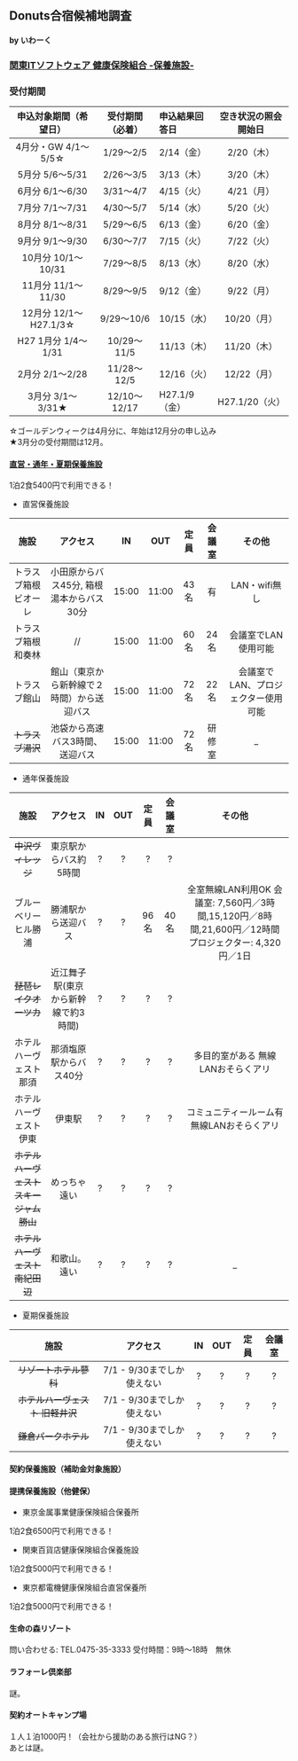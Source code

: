 ## Donuts合宿候補地調査
#### by いわーく

### [関東ITソフトウェア 健康保険組合 -保養施設-](http://www.its-kenpo.or.jp/shisetsu/hoyou/index.html)

### 受付期間

|申込対象期間（希望日）   |受付期間（必着）|申込結果回答日|空き状況の照会開始日|
|:-------------------:|:--------:|:--------|:-------:|
|4月分・GW 4/1～5/5☆   |1/29～2/5 | 2/14（金）|2/20（木）|
|5月分	5/6～5/31      |2/26～3/5 | 3/13（木）|3/20（木）|
|6月分	6/1～6/30      |3/31～4/7 | 4/15（火）|4/21（月）|
|7月分	7/1～7/31      |4/30～5/7 | 5/14（水）|5/20（火）|
|8月分	8/1～8/31      |5/29～6/5 | 6/13（金）|6/20（金）|
|9月分	9/1～9/30      |6/30～7/7 | 7/15（火）|7/22（火）|
|10月分	10/1～10/31    |7/29～8/5 | 8/13（水）|8/20（水）|
|11月分	11/1～11/30    |8/29～9/5 | 9/12（金）|9/22（月）|
|12月分	12/1～H27.1/3☆|9/29～10/6	|10/15（水）|10/20（月）|
|H27 1月分	1/4～1/31  |10/29～11/5|11/13（木）|11/20（木）|
|2月分	2/1～2/28	    |11/28～12/5|12/16（火）|12/22（月）|
|3月分	3/1～3/31★	   |12/10～12/17|H27.1/9（金）|H27.1/20（火）|
☆ゴールデンウィークは4月分に、年始は12月分の申し込み  
★3月分の受付期間は12月。

#### [直営・通年・夏期保養施設](http://www.its-kenpo.or.jp/shisetsu/hoyou/chokuei/index.html)

1泊2食5400円で利用できる！

* 直営保養施設

|施設|アクセス|IN|OUT|定員|会議室|その他|
|:----------------:|:---:|:---:|:---:|:---:|:---:|:---:|
|トラスブ箱根 ビオーレ |小田原からバス45分, 箱根湯本からバス30分|15:00|11:00|43名|有|LAN・wifi無し|
|トラスブ箱根 和奏林  |//|15:00|11:00|60名|24名|会議室でLAN使用可能|
|トラスブ館山        |館山（東京から新幹線で２時間）から送迎バス|15:00|11:00|72名|22名|会議室でLAN、プロジェクター使用可能|
|~~トラスブ湯沢~~    |池袋から高速バス3時間、送迎バス|15:00|11:00|72名|研修室|_|

* 通年保養施設

|施設|アクセス|IN|OUT|定員|会議室|その他|
|:---------------------------:|:---:|:---:|:---:|:---:|:---:|:---:|
|~~中沢ヴィレッジ~~             |東京駅からバス約5時間|?|?|?|?||
|ブルーベリーヒル勝浦            |勝浦駅から送迎バス|?|?|96名|40名|全室無線LAN利用OK 会議室: 7,560円／3時間,15,120円／8時間,21,600円／12時間 プロジェクター:	4,320円／1日|
|~~琵琶レイクオーツカ~~          |近江舞子駅(東京から新幹線で約3時間)|?|?|?|?||
|ホテルハーヴェスト 那須          |那須塩原駅からバス40分|?|?|?|?|多目的室がある 無線LANおそらくアリ|
|ホテルハーヴェスト 伊東          |伊東駅|?|?|?|?|コミュニティールーム有　無線LANおそらくアリ|
|~~ホテルハーヴェスト スキージャム勝山~~ |めっちゃ遠い|?|?|?|?||
|~~ホテルハーヴェスト 南紀田辺~~       |和歌山。遠い|?|?|?|?|_|

* 夏期保養施設

|施設|アクセス|IN|OUT|定員|会議室|
|:-------------------------:|:---:|:---:|:---:|:---:|:---:|
|~~リゾートホテル蓼科~~        |7/1 - 9/30までしか使えない|?|?|?|?|
|~~ホテルハーヴェスト 旧軽井沢~~ |7/1 - 9/30までしか使えない|?|?|?|?|
|~~鎌倉パークホテル~~          |7/1 - 9/30までしか使えない|?|?|?|?|

#### 契約保養施設（補助金対象施設）

#### 提携保養施設（他健保）

* 東京金属事業健康保険組合保養所

1泊2食6500円で利用できる！

* 関東百貨店健康保険組合保養施設

1泊2食5000円で利用できる！

* 東京都電機健康保険組合直営保養所

1泊2食5000円で利用できる！

#### 生命の森リゾート

問い合わせる: TEL.0475-35-3333	受付時間：9時～18時　無休

#### ラフォーレ倶楽部

謎。

#### 契約オートキャンプ場

１人１泊1000円！（会社から援助のある旅行はNG？）  
あとは謎。
